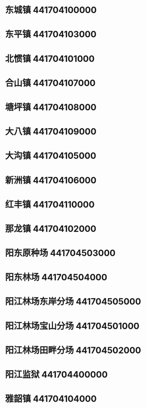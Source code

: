 # 东城镇 441704100000
# 东平镇 441704103000
# 北惯镇 441704101000
# 合山镇 441704107000
# 塘坪镇 441704108000
# 大八镇 441704109000
# 大沟镇 441704105000
# 新洲镇 441704106000
# 红丰镇 441704110000
# 那龙镇 441704102000
# 阳东原种场 441704503000
# 阳东林场 441704504000
# 阳江林场东岸分场 441704505000
# 阳江林场宝山分场 441704501000
# 阳江林场田畔分场 441704502000
# 阳江监狱 441704400000
# 雅韶镇 441704104000
